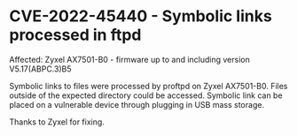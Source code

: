 # CVE-2022-45440 - Symbolic links processed in ftpd

Affected: Zyxel AX7501-B0 - firmware up to and including version V5.17(ABPC.3)B5

Symbolic links to files were processed by proftpd on Zyxel AX7501-B0. Files outside of the expected directory could be accessed. Symbolic link can be placed on a vulnerable device through plugging in USB mass storage. 

Thanks to Zyxel for fixing.
